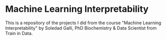 # Machine Learning Interpretability


This is a repository of the projects I did from the course "Machine Learning Interpretability" 
by Soledad Galli, PhD Biochemistry & Data Scientist from Train in Data.
